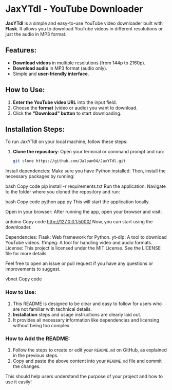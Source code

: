 # JaxYTdl - YouTube Downloader

**JaxYTdl** is a simple and easy-to-use YouTube video downloader built with **Flask**. It allows you to download YouTube videos in different resolutions or just the audio in MP3 format.

## Features:
- **Download videos** in multiple resolutions (from 144p to 2160p).
- **Download audio** in MP3 format (audio only).
- Simple and **user-friendly interface**.

## How to Use:
1. **Enter the YouTube video URL** into the input field.
2. Choose the **format** (video or audio) you want to download.
3. Click the **"Download" button** to start downloading.

## Installation Steps:
To run JaxYTdl on your local machine, follow these steps:

1. **Clone the repository**:
   Open your terminal or command prompt and run:
   ```bash
   git clone https://github.com/Jalpan04/JaxYTdl.git
Install dependencies: Make sure you have Python installed. Then, install the necessary packages by running:

bash
Copy code
pip install -r requirements.txt
Run the application: Navigate to the folder where you cloned the repository and run:

bash
Copy code
python app.py
This will start the application locally.

Open in your browser: After running the app, open your browser and visit:

arduino
Copy code
http://127.0.0.1:5000/
Now, you can start using the downloader.

Dependencies:
Flask: Web framework for Python.
yt-dlp: A tool to download YouTube videos.
ffmpeg: A tool for handling video and audio formats.
License:
This project is licensed under the MIT License. See the LICENSE file for more details.

Feel free to open an issue or pull request if you have any questions or improvements to suggest.

vbnet
Copy code

### How to Use:
1. This README is designed to be clear and easy to follow for users who are not familiar with technical details.
2. **Installation** steps and usage instructions are clearly laid out.
3. It provides all necessary information like dependencies and licensing without being too complex.

### How to Add the README:
1. Follow the steps to create or edit your `README.md` on GitHub, as explained in the previous steps.
2. Copy and paste the above content into your `README.md` file and commit the changes.

This should help users understand the purpose of your project and how to use it easily!










